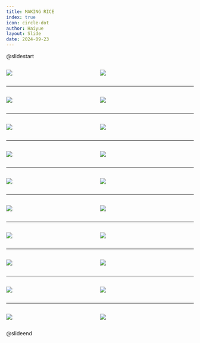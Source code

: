 ```yaml
---
title: MAKING RICE
index: true
icon: circle-dot
author: Haiyue
layout: Slide
date: 2024-09-23
---
```

 
@slidestart

<div style="display:flex">
<div style="flex:1">

![](https://raw.githubusercontent.com/yclord/reading/refs/heads/master/english/Level-N/MAKING%20RICE/001.webp)
</div>
<div style="flex:1">

![](https://raw.githubusercontent.com/yclord/reading/refs/heads/master/english/Level-N/MAKING%20RICE/002.webp)
</div>
</div>

---

<div style="display:flex">
<div style="flex:1">

![](https://raw.githubusercontent.com/yclord/reading/refs/heads/master/english/Level-N/MAKING%20RICE/003.webp)
</div>
<div style="flex:1">

![](https://raw.githubusercontent.com/yclord/reading/refs/heads/master/english/Level-N/MAKING%20RICE/004.webp)
</div>
</div>

---

<div style="display:flex">
<div style="flex:1">

![](https://raw.githubusercontent.com/yclord/reading/refs/heads/master/english/Level-N/MAKING%20RICE/005.webp)
</div>
<div style="flex:1">

![](https://raw.githubusercontent.com/yclord/reading/refs/heads/master/english/Level-N/MAKING%20RICE/006.webp)
</div>
</div>

---

<div style="display:flex">
<div style="flex:1">

![](https://raw.githubusercontent.com/yclord/reading/refs/heads/master/english/Level-N/MAKING%20RICE/007.webp)
</div>
<div style="flex:1">

![](https://raw.githubusercontent.com/yclord/reading/refs/heads/master/english/Level-N/MAKING%20RICE/008.webp)
</div>
</div>

---

<div style="display:flex">
<div style="flex:1">

![](https://raw.githubusercontent.com/yclord/reading/refs/heads/master/english/Level-N/MAKING%20RICE/009.webp)
</div>
<div style="flex:1">

![](https://raw.githubusercontent.com/yclord/reading/refs/heads/master/english/Level-N/MAKING%20RICE/010.webp)
</div>
</div>

---

<div style="display:flex">
<div style="flex:1">

![](https://raw.githubusercontent.com/yclord/reading/refs/heads/master/english/Level-N/MAKING%20RICE/011.webp)
</div>
<div style="flex:1">

![](https://raw.githubusercontent.com/yclord/reading/refs/heads/master/english/Level-N/MAKING%20RICE/012.webp)
</div>
</div>

---

<div style="display:flex">
<div style="flex:1">

![](https://raw.githubusercontent.com/yclord/reading/refs/heads/master/english/Level-N/MAKING%20RICE/013.webp)
</div>
<div style="flex:1">

![](https://raw.githubusercontent.com/yclord/reading/refs/heads/master/english/Level-N/MAKING%20RICE/014.webp)
</div>
</div>

---

<div style="display:flex">
<div style="flex:1">

![](https://raw.githubusercontent.com/yclord/reading/refs/heads/master/english/Level-N/MAKING%20RICE/015.webp)
</div>
<div style="flex:1">

![](https://raw.githubusercontent.com/yclord/reading/refs/heads/master/english/Level-N/MAKING%20RICE/016.webp)
</div>
</div>

---

<div style="display:flex">
<div style="flex:1">

![](https://raw.githubusercontent.com/yclord/reading/refs/heads/master/english/Level-N/MAKING%20RICE/017.webp)
</div>
<div style="flex:1">

![](https://raw.githubusercontent.com/yclord/reading/refs/heads/master/english/Level-N/MAKING%20RICE/018.webp)
</div>
</div>

---

<div style="display:flex">
<div style="flex:1">

![](https://raw.githubusercontent.com/yclord/reading/refs/heads/master/english/Level-N/MAKING%20RICE/019.webp)
</div>
<div style="flex:1">

![](https://raw.githubusercontent.com/yclord/reading/refs/heads/master/english/Level-N/MAKING%20RICE/020.webp)
</div>
</div>

@slideend